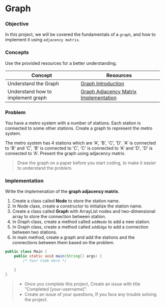 # Graph

### Objective

In this project, we will be covered the fundamentals of a `graph`, and how to implement it using `adjacency matrix`.

### Concepts

Use the provided resources for a better understanding.


| Concept                                 | Resources                                                                                                          |
|-----------------------------------------|--------------------------------------------------------------------------------------------------------------------|
| Understand the Graph                    | [Graph Introduction]([https://www.youtube.com/watch?v=-VgHk7UMPP4](https://www.youtube.com/watch?v=R74DnYySxv0)) |
| Understand how to implement graph       | [Graph Adjacency Matrix Implementation](https://www.youtube.com/watch?v=B28xAWEerK8)       |

### Problem
You have a metro system with a number of stations. Each station is connected to some other stations. 
Create a graph to represent the metro system.

The metro system has 4 stations which are 'A', 'B', 'C', 'D'.
'A' is connected to 'B' and 'C', 'B' is connected to 'C', 'C' is connected to 'A' and 'D', 'D' is connected to 'A'.
Present the graph using adjacency matrix.

> Draw the graph on a paper before you start coding, to make it easier to understand the problem.

### Implementation

Write the implemenation of the **graph adjacency matrix**.

1. Create a class called **Node** to store the station name. 
2. In Node class, create a constructor to initialize the station name.
3. Create a class called **Graph** with ArrayList nodes and two-dimensional array to store the connection between station.
4. In Graph class, create a method called `addNode` to add a new station.
5. In Graph class, create a method called `addEdge` to add a connection between two stations.
6. In main method, create a graph and add the stations and the connections between them based on the problem.

````Java
public class Main {
    public static void main(String[] args) {
        /* Your Code Here */
  
    }
}
````

> * Once you complete this project, Create an issue with title "Completed [your-username]".
> * Create an issue of your questions, If you face any trouble solving the project.
